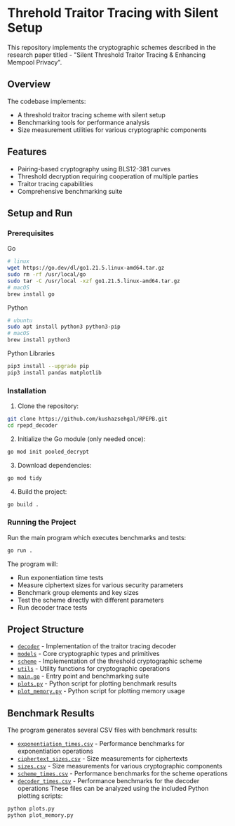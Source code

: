 
# Threhold Traitor Tracing with Silent Setup
This repository implements the cryptographic schemes described in the research paper titled - "Silent Threshold Traitor Tracing & Enhancing Mempool Privacy".

## Overview

The codebase implements:
- A threshold traitor tracing scheme with silent setup
- Benchmarking tools for performance analysis
- Size measurement utilities for various cryptographic components

## Features

- Pairing-based cryptography using BLS12-381 curves
- Threshold decryption requiring cooperation of multiple parties
- Traitor tracing capabilities
- Comprehensive benchmarking suite

## Setup and Run

### Prerequisites

Go
```bash
# linux
wget https://go.dev/dl/go1.21.5.linux-amd64.tar.gz
sudo rm -rf /usr/local/go
sudo tar -C /usr/local -xzf go1.21.5.linux-amd64.tar.gz
# macOS
brew install go
```
Python
``` bash
# ubuntu
sudo apt install python3 python3-pip
# macOS
brew install python3
```
Python Libraries
```bash
pip3 install --upgrade pip
pip3 install pandas matplotlib
```

### Installation

1. Clone the repository:
```bash
git clone https://github.com/kushazsehgal/RPEPB.git
cd rpepd_decoder
```
2. Initialize the Go module (only needed once):
```bash
go mod init pooled_decrypt
```
3. Download dependencies:
```bash
go mod tidy
```
4. Build the project:
```bash
go build .
```
### Running the Project
Run the main program which executes benchmarks and tests:
```bash
go run .
```
The program will:
- Run exponentiation time tests
- Measure ciphertext sizes for various security parameters
- Benchmark group elements and key sizes
- Test the scheme directly with different parameters
- Run decoder trace tests
## Project Structure
- [`decoder`](decoder ) - Implementation of the traitor tracing decoder
- [`models`](models ) - Core cryptographic types and primitives
- [`scheme`](scheme ) - Implementation of the threshold cryptographic scheme
- [`utils`](utils ) - Utility functions for cryptographic operations
- [`main.go`](main.go ) - Entry point and benchmarking suite
- [`plots.py`](plots.py ) - Python script for plotting benchmark results
- [`plot_memory.py`](plot_memory.py ) - Python script for plotting memory usage
## Benchmark Results
The program generates several CSV files with benchmark results:
- [`exponentiation_times.csv`](exponentiation_times.csv ) - Performance benchmarks for exponentiation operations
- [`ciphertext_sizes.csv`](ciphertext_sizes.csv ) - Size measurements for ciphertexts
- [`sizes.csv`](sizes.csv ) - Size measurements for various cryptographic components
- [`scheme_times.csv`](scheme_times.csv ) - Performance benchmarks for the scheme operations
- [`decoder_times.csv`](decoder_times.csv ) - Performance benchmarks for the decoder operations
These files can be analyzed using the included Python plotting scripts:
```bash
python plots.py
python plot_memory.py
```
